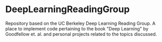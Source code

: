 # DeepLearningReadingGroup
Repository based on the UC Berkeley Deep Learning Reading Group.  A place to implement code pertaining to the book "Deep Learning" by Goodfellow et. al. and personal projects related to the topics discussed.
